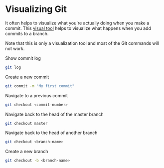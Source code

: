 # Visualizing Git

It often helps to visualize what you're actually doing when you make a commit. This [visual tool](https://git-school.github.io/visualizing-git/) helps to visualize what happens when you add commits to a branch.

Note that this is only a visualization tool and most of the Git commands will not work.

Show commit log

```sh
git log
```

Create a new commit

```sh
git commit -m "My first commit"
```

Navigate to a previous commit

```sh
git checkout <commit-number>
```

Navigate back to the head of the master branch

```sh
git checkout master
```

Navigate back to the head of another branch

```sh
git checkout <branch-name>
```

Create a new branch

```sh
git checkout -b <branch-name>
```
